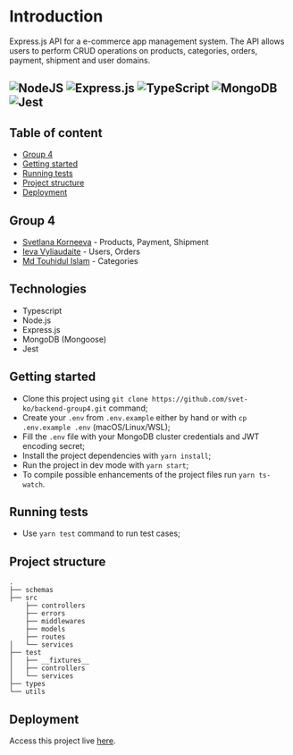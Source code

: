 # Introduction

Express.js API for a e-commerce app management system.
The API allows users to perform CRUD operations on products, categories, orders, payment, shipment and user domains.

![NodeJS](https://img.shields.io/badge/node.js-6DA55F?style=for-the-badge&logo=node.js&logoColor=white)
![Express.js](https://img.shields.io/badge/express.js-%23404d59.svg?style=for-the-badge&logo=express&logoColor=%2361DAFB)
![TypeScript](https://img.shields.io/badge/typescript-%23007ACC.svg?style=for-the-badge&logo=typescript&logoColor=white)
![MongoDB](https://img.shields.io/badge/MongoDB-%234ea94b.svg?style=for-the-badge&logo=mongodb&logoColor=white)
![Jest](https://img.shields.io/badge/-jest-%23C21325?style=for-the-badge&logo=jest&logoColor=white)
---

## Table of content

- [Group 4](#group-4)
- [Getting started](#getting-started)
- [Running tests](#running-tests)
- [Project structure](#project-structure)
- [Deployment](#deployment)

## Group 4

- [Svetlana Korneeva](https://github.com/svet-ko) - Products, Payment, Shipment
- [Ieva Vyliaudaite](https://github.com/microieva) - Users, Orders
- [Md Touhidul Islam](https://github.com/mdtouhidulislam136) - Categories

## Technologies

- Typescript
- Node.js
- Express.js
- MongoDB (Mongoose)
- Jest

## Getting started

- Clone this project using `git clone https://github.com/svet-ko/backend-group4.git` command;
- Create your `.env` from `.env.example` either by hand or with `cp .env.example .env` (macOS/Linux/WSL);
- Fill the `.env` file with your MongoDB cluster credentials and JWT encoding secret;
- Install the project dependencies with `yarn install`;
- Run the project in dev mode with `yarn start`;
- To compile possible enhancements of the project files run `yarn ts-watch`.

## Running tests

- Use `yarn test` command to run test cases;

## Project structure

```
.
├── schemas
├── src
    ├── controllers
    ├── errors
    ├── middlewares
    ├── models
    ├── routes
│   └── services
├── test
│   ├── __fixtures__
│   ├── controllers
│   └── services
├── types
└── utils
```

## Deployment

Access this project live [here](https://e-commerce-svet-ko.onrender.com/api/v1).
